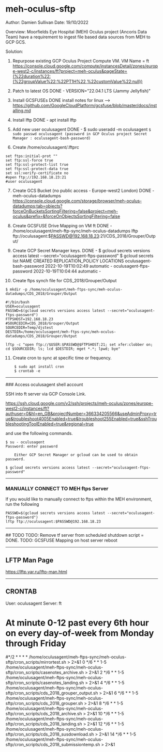 # meh-oculus-sftp

Author: Damien Sullivan
Date: 19/10/2022 

Overview: Moorfields Eye Hospital (MEH) Oculus project (Ancoris Data Team) have a requirement to ingest file based data sources from MEH to GCP GCS.  

Solution: 
1. Repurpose existing GCP Oculus Project Compute VM. VM Name = ft   
https://console.cloud.google.com/compute/instancesDetail/zones/europe-west2-c/instances/ft?project=meh-oculus&pageState=(%22duration%22:(%22groupValue%22:%22PT1H%22,%22customValue%22:null))
    
2. Patch to latest OS 
DONE - VERSION="22.04.1 LTS (Jammy Jellyfish)"

3. Install GCSFUSEs
DONE install notes for linux --> https://github.com/GoogleCloudPlatform/gcsfuse/blob/master/docs/installing.md

4. Install lftp 
DONE - apt install lftp 

5. Add new user oculusagent
DONE - 	$ sudo useradd -m oculusagent
`$ sudo passwd oculusagent (password in GCP Oculus project Secret Manager : oculusagent-bash-password) `

6. Create /home/oculusagent/.lftprc 
	   
```   
set ftps:initial-prot ""
set ftp:ssl-force true
set ftp:ssl-protect-list true
set ftp:ssl-protect-data true
set ssl:verify-certificate no
#open ftp://192.168.18.23:21
#user oculusagent
```

7. Create GCS Bucket (no public access - Europe-west2 London)
DONE - 	meh-oculus-datadumps
https://console.cloud.google.com/storage/browser/meh-oculus-datadumps;tab=objects?forceOnBucketsSortingFiltering=false&project=meh-oculus&prefix=&forceOnObjectsSortingFiltering=false 

8. Create GCSFUSE Drive Mapping on VM ft
DONE - /home/oculusagent/meh-ftp-sync/meh-oculus-datadumps
lftp ftp://oculusagent:$PASSWD@192.168.18.23:21/CDS_2018/Grouper/Output/

9. Create GCP Secret Manager keys. 
DONE - 
$ gcloud secrets versions access latest --secret="oculusagent-ftps-password"
$ gcloud secrets list
NAME                       CREATED              REPLICATION_POLICY  LOCATIONS
oculusagent-bash-password  2022-10-19T10:02:49  automatic           -
oculusagent-ftps-password  2022-10-19T10:04:44  automatic           -
	
10. Create ftps synch file for CDS_2018/Grouper/Output
```
$ mkdir -p /home/oculusagent/meh-ftps-sync/meh-oculus-datadumps/CDS_2018/Grouper/Output
	
#!/bin/bash
USER=oculusagent
PASSWD=$(gcloud secrets versions access latest --secret="oculusagent-ftps-password")
FTPSHOST=192.168.18.23
#SOURCEDIR=CDS_2018/Grouper/Output
SOURCEDIR=Temp/djstest
DESTDIR=/home/oculusagent/meh-ftps-sync/meh-oculus-datadumps/CDS_2018/Grouper/Output

lftp -c "open ftp://$USER:$PASSWD@$FTPSHOST:21; set xfer:clobber on; cd $SOURCEDIR; ls; lcd $DESTDIR; mget *.*; lpwd; bye"
```

11. Create cron to sync at specific time or frequency.

```
    $ sudo apt install cron 
    $ crontab -e
```	
---
### Access oculusagent shell account

SSH into ft server via GCP Console Link. 

https://ssh.cloud.google.com/v2/ssh/projects/meh-oculus/zones/europe-west2-c/instances/ft?authuser=0&hl=en_GB&projectNumber=366334205566&useAdminProxy=true&troubleshoot4005Enabled=true&troubleshoot255Enabled=true&sshTroubleshootingToolEnabled=true&regional=true

and use the following commands.
```
$ su - oculusagent
Password: enter password 

    Either GCP Secret Manager or gcloud can be used to obtain password. 

$ gcloud secrets versions access latest --secret="oculusagent-ftps-password"
```
--- 
### MANUALLY CONNECT TO MEH ftps Server

If you would like to manually connect to ftps within the MEH environment, run the following
```
PASSWD=$(gcloud secrets versions access latest --secret="oculusagent-ftps-password")
lftp ftp://oculusagent:$PASSWD@192.168.18.23
```
---
## TODO
TODO: Remove tf server from scheduled shutdown script = DONE. 
TODO: GCSFUSE Mapping on host server reboot

---
## LFTP Man Page
https://lftp.yar.ru/lftp-man.html

---
## CRONTAB 
User: oculusagent Server: ft

# At minute 0-12 past every 6th hour on every day-of-week from Monday through Friday
#*/2 * * * *    /home/oculusagent/meh-ftps-sync/meh-oculus-sftp/cron_scripts/mirrortest.sh > 2>&1 
0 */6 * * 1-5   /home/oculusagent/meh-ftps-sync/meh-oculus-sftp/cron_scripts/casenotes_archive.sh > 2>&1 
2 */6 * * 1-5   /home/oculusagent/meh-ftps-sync/meh-oculus-sftp/cron_scripts/casenotes_landing.sh > 2>&1
4 */6 * * 1-5   /home/oculusagent/meh-ftps-sync/meh-oculus-sftp/cron_scripts/cds_2018_grouper_output.sh > 2>&1
6 */6 * * 1-5   /home/oculusagent/meh-ftps-sync/meh-oculus-sftp/cron_scripts/cds_2018_grouper.sh > 2>&1
8 */6 * * 1-5   /home/oculusagent/meh-ftps-sync/meh-oculus-sftp/cron_scripts/cds_2018_archive.sh > 2>&1
10 */6 * * 1-5   /home/oculusagent/meh-ftps-sync/meh-oculus-sftp/cron_scripts/cds_2018_landing.sh > 2>&1
12 */6 * * 1-5   /home/oculusagent/meh-ftps-sync/meh-oculus-sftp/cron_scripts/cds_2018_susdownload.sh > 2>&1
14 */6 * * 1-5   /home/oculusagent/meh-ftps-sync/meh-oculus-sftp/cron_scripts/cds_2018_submissiontemp.sh > 2>&1